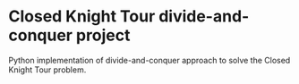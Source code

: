 # Closed Knight Tour divide-and-conquer project
Python implementation of divide-and-conquer approach to solve the Closed Knight Tour problem.
